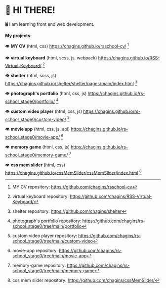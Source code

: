 # :wave: HI THERE!

:desktop_computer: I am learning front end web development.

**My projects:**

:eye: **MY CV** (html, css) https://chagins.github.io/rsschool-cv/ [^1]

:eye: **virtual keyboard** (html, scss, js, webpack) https://chagins.github.io/RSS-Virtual-Keyboard/ [^2]

:eye: **shelter** (html, scss, js) https://chagins.github.io/shelter/shelter/pages/main/index.html [^3]

:eye: **photograph's portfolio** (html, css, js) https://chagins.github.io/rs-school_stage0/portfolio/ [^4]

:eye: **custom video player** (html, css, js) https://chagins.github.io/rs-school_stage0/custom-video/ [^5]

:eye: **movie app** (html, css, js, api) https://chagins.github.io/rs-school_stage0/movie-app/ [^6]

:eye: **memory game** (html, css, js) https://chagins.github.io/rs-school_stage0/memory-game/ [^7]

:eye: **css mem slider** (html, css) https://chagins.github.io/cssMemSlider/cssMemSlider/index.html [^8]

[^1]: MY CV repository: https://github.com/chagins/rsschool-cv
[^2]: virtual keyboard repository: https://github.com/chagins/RSS-Virtual-Keyboard/
[^3]: shelter repository: https://github.com/chagins/shelter
[^4]: photograph's portfolio repository: https://github.com/chagins/rs-school_stage0/tree/main/portfolio
[^5]: custom video player repository: https://github.com/chagins/rs-school_stage0/tree/main/custom-video
[^6]: movie-app repository: https://github.com/chagins/rs-school_stage0/tree/main/movie-app
[^7]: memory-game repository: https://github.com/chagins/rs-school_stage0/tree/main/memory-game
[^8]: css mem slider repository: https://github.com/chagins/cssMemSlider/
